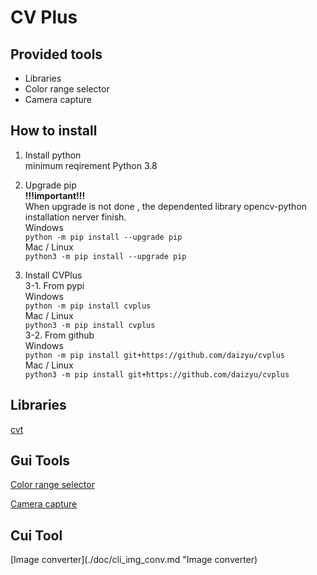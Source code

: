 # CV Plus

## Provided tools
- Libraries
- Color range selector  
- Camera capture

## How to install

1. Install python  
  minimum reqirement Python 3.8 

2. Upgrade pip  
  **!!!important!!!**  
  When upgrade is not done , the dependented library opencv-python installation nerver finish.  
  Windows  
  ```python -m pip install --upgrade pip```  
  Mac / Linux  
  ```python3 -m pip install --upgrade pip```  

3. Install CVPlus   
3-1. From pypi  
  Windows  
  ```python -m pip install cvplus```  
  Mac / Linux  
  ```python3 -m pip install cvplus```  
3-2. From github  
  Windows  
  ```python -m pip install git+https://github.com/daizyu/cvplus```  
  Mac / Linux  
  ```python3 -m pip install git+https://github.com/daizyu/cvplus``` 

## Libraries  
[cvt](./doc/lib_cvt.md "CVT Module")  


## Gui Tools

[Color range selector](./doc/gui_color_range_selector.md "Color range selector")  

[Camera capture](./doc/gui_color_range_selector.md "Camera capture")  


## Cui Tool  

[Image converter](./doc/cli_img_conv.md "Image converter)

